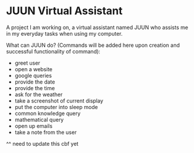 # JUUN Virtual Assistant
 A project I am working on, a virtual assistant named JUUN who assists me in my everyday tasks when using my computer.

 What can JUUN do? (Commands will be added here upon creation and successful functionality of command):
 - greet user
 - open a website
 - google queries
 - provide the date
 - provide the time
 - ask for the weather
 - take a screenshot of current display
 - put the computer into sleep mode
 - common knowledge query
 - mathematical query
 - open up emails
 - take a note from the user
 
 ^^ need to update this cbf yet

